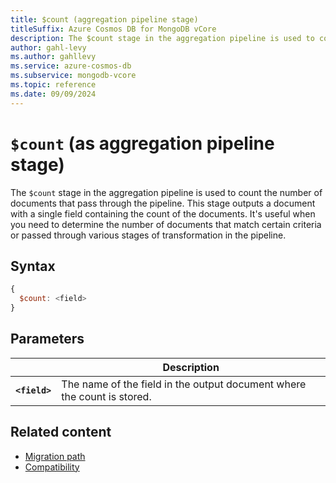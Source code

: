 ```yaml
---
title: $count (aggregation pipeline stage)
titleSuffix: Azure Cosmos DB for MongoDB vCore
description: The $count stage in the aggregation pipeline is used to count the number of documents that pass through the pipeline.
author: gahl-levy
ms.author: gahllevy
ms.service: azure-cosmos-db
ms.subservice: mongodb-vcore
ms.topic: reference
ms.date: 09/09/2024
---
```


# `$count` (as aggregation pipeline stage)

The `$count` stage in the aggregation pipeline is used to count the number of documents that pass through the pipeline. This stage outputs a document with a single field containing the count of the documents. It's useful when you need to determine the number of documents that match certain criteria or passed through various stages of transformation in the pipeline.

## Syntax

```javascript
{
  $count: <field>
}
```

## Parameters

| | Description |
| --- | --- |
| **`<field>`** | The name of the field in the output document where the count is stored. |

## Related content

- [Migration path](migrations-options.md)
- [Compatibility](compatibility.md)
